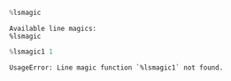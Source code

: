 ```Ada
%lsmagic
```




    Available line magics:
    %lsmagic




```Ada
%lsmagic1 1
```

    UsageError: Line magic function `%lsmagic1` not found.
